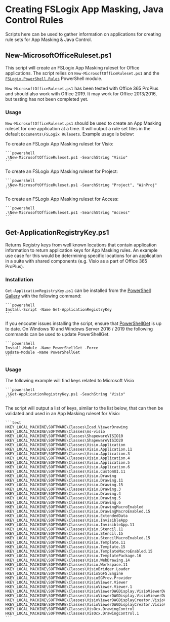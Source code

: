 # Creating FSLogix App Masking, Java Control Rules

Scripts here can be used to gather information on applications for creating rule sets for App Masking & Java Control.

## New-MicrosoftOfficeRuleset.ps1

This script will create an FSLogix App Masking ruleset for Office applications. The script relies on `New-MicrosoftOfficeRuleset.ps1` and the [`FSLogix.PowerShell.Rules`](https://www.powershellgallery.com/packages/FSLogix.PowerShell.Rules/) PowerShell module.

`New-MicrosoftOfficeRuleset.ps1` has been tested with Office 365 ProPlus and should also work with Office 2019. It may work for Office 2013/2016, but testing has not been completed yet.

### Usage

`New-MicrosoftOfficeRuleset.ps1` should be used to create an App Masking ruleset for one application at a time. It will output a rule set files in the default `Documents\FSLogix Rulesets`. Example usage is below:

To create an FSLogix App Masking ruleset for Visio:

    ```powershell
    .\New-MicrosoftOfficeRuleset.ps1 -SearchString "Visio"
    ```

To create an FSLogix App Masking ruleset for Project:

    ```powershell
    .\New-MicrosoftOfficeRuleset.ps1 -SearchString "Project", "WinProj"
    ```

To create an FSLogix App Masking ruleset for Access:

    ```powershell
    .\New-MicrosoftOfficeRuleset.ps1 -SearchString "Access"
    ```

## Get-ApplicationRegistryKey.ps1

Returns Registry keys from well known locations that contain application information to return application keys for App Masking rules. An example use case for this would be determining specific locations for an application in a suite with shared components (e.g. Visio as a part of Office 365 ProPlus).

### Installation

`Get-ApplicationRegistryKey.ps1` can be installed from the [PowerShell Gallery](https://www.powershellgallery.com/packages/Get-ApplicationRegistryKey/) with the following command:

    ```powershell
    Install-Script -Name Get-ApplicationRegistryKey
    ```

If you encouter issues installing the script, ensure that [PowerShellGet](https://docs.microsoft.com/en-us/powershell/scripting/gallery/installing-psget) is up to date. On Windows 10 and Windows Server 2016 / 2019 the following commands can be used to update PowerShellGet.

    ```powershell
    Install-Module -Name PowerShellGet -Force
    Update-Module -Name PowerShellGet
    ```

### Usage

The following example will find keys related to Microsoft Visio

    ```powershell
    .\Get-ApplicationRegistryKey.ps1 -SeachString "Visio"
    ```

The script will output a list of keys, similar to the list below, that can then be validated and used in an App Masking ruleset for Visio:

    ```text
    HKEY_LOCAL_MACHINE\SOFTWARE\Classes\Icad.ViewerDrawing
    HKEY_LOCAL_MACHINE\SOFTWARE\Classes\ms-visio
    HKEY_LOCAL_MACHINE\SOFTWARE\Classes\ShapewareVISIO10
    HKEY_LOCAL_MACHINE\SOFTWARE\Classes\ShapewareVISIO20
    HKEY_LOCAL_MACHINE\SOFTWARE\Classes\Visio.Application
    HKEY_LOCAL_MACHINE\SOFTWARE\Classes\Visio.Application.11
    HKEY_LOCAL_MACHINE\SOFTWARE\Classes\Visio.Application.3
    HKEY_LOCAL_MACHINE\SOFTWARE\Classes\Visio.Application.4
    HKEY_LOCAL_MACHINE\SOFTWARE\Classes\Visio.Application.5
    HKEY_LOCAL_MACHINE\SOFTWARE\Classes\Visio.Application.6
    HKEY_LOCAL_MACHINE\SOFTWARE\Classes\Visio.CustomUI.11
    HKEY_LOCAL_MACHINE\SOFTWARE\Classes\Visio.Drawing
    HKEY_LOCAL_MACHINE\SOFTWARE\Classes\Visio.Drawing.11
    HKEY_LOCAL_MACHINE\SOFTWARE\Classes\Visio.Drawing.15
    HKEY_LOCAL_MACHINE\SOFTWARE\Classes\Visio.Drawing.3
    HKEY_LOCAL_MACHINE\SOFTWARE\Classes\Visio.Drawing.4
    HKEY_LOCAL_MACHINE\SOFTWARE\Classes\Visio.Drawing.5
    HKEY_LOCAL_MACHINE\SOFTWARE\Classes\Visio.Drawing.6
    HKEY_LOCAL_MACHINE\SOFTWARE\Classes\Visio.DrawingMacroEnabled
    HKEY_LOCAL_MACHINE\SOFTWARE\Classes\Visio.DrawingMacroEnabled.15
    HKEY_LOCAL_MACHINE\SOFTWARE\Classes\Visio.ExtendedData
    HKEY_LOCAL_MACHINE\SOFTWARE\Classes\Visio.InvisibleApp
    HKEY_LOCAL_MACHINE\SOFTWARE\Classes\Visio.InvisibleApp.11
    HKEY_LOCAL_MACHINE\SOFTWARE\Classes\Visio.Stencil.11
    HKEY_LOCAL_MACHINE\SOFTWARE\Classes\Visio.Stencil.15
    HKEY_LOCAL_MACHINE\SOFTWARE\Classes\Visio.StencilMacroEnabled.15
    HKEY_LOCAL_MACHINE\SOFTWARE\Classes\Visio.Template.11
    HKEY_LOCAL_MACHINE\SOFTWARE\Classes\Visio.Template.15
    HKEY_LOCAL_MACHINE\SOFTWARE\Classes\Visio.TemplateMacroEnabled.15
    HKEY_LOCAL_MACHINE\SOFTWARE\Classes\Visio.TemplatePackage.16
    HKEY_LOCAL_MACHINE\SOFTWARE\Classes\Visio.WebDrawing.14
    HKEY_LOCAL_MACHINE\SOFTWARE\Classes\Visio.Workspace.11
    HKEY_LOCAL_MACHINE\SOFTWARE\Classes\VisioBridger.Loader
    HKEY_LOCAL_MACHINE\SOFTWARE\Classes\VisioSGFS.Engine
    HKEY_LOCAL_MACHINE\SOFTWARE\Classes\VisioSGProv.Provider
    HKEY_LOCAL_MACHINE\SOFTWARE\Classes\VisioViewer.Viewer
    HKEY_LOCAL_MACHINE\SOFTWARE\Classes\VisioViewer.Viewer.1
    HKEY_LOCAL_MACHINE\SOFTWARE\Classes\VisioViewerDWGDisplay.VisioViewerDWGDisplay
    HKEY_LOCAL_MACHINE\SOFTWARE\Classes\VisioViewerDWGDisplay.VisioViewerDWGDisplay.1
    HKEY_LOCAL_MACHINE\SOFTWARE\Classes\VisioViewerDWGDisplayCreator.VisioViewerDWGDisplayCreator
    HKEY_LOCAL_MACHINE\SOFTWARE\Classes\VisioViewerDWGDisplayCreator.VisioViewerDWGDisplayCreator.1
    HKEY_LOCAL_MACHINE\SOFTWARE\Classes\VisOcx.DrawingControl
    HKEY_LOCAL_MACHINE\SOFTWARE\Classes\VisOcx.DrawingControl.1
    ```
